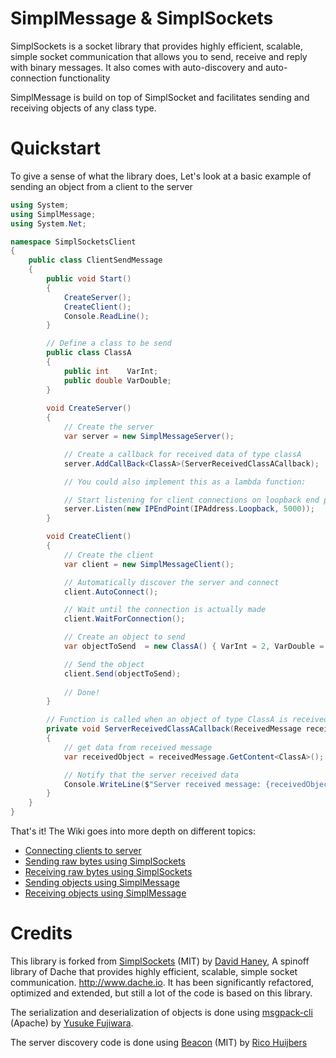SimplMessage & SimplSockets
===========

SimplSockets is a socket library that provides highly efficient, scalable, simple socket communication that allows you to send, receive and reply with binary messages. It also comes with auto-discovery and auto-connection functionality 

SimplMessage is build on top of SimplSocket and facilitates sending and receiving objects of any class type.


Quickstart
===========

To give a sense of what the library does, Let's look at a basic example of sending an object from a client to the server

```csharp
using System;
using SimplMessage;
using System.Net;

namespace SimplSocketsClient
{
    public class ClientSendMessage
    {
        public void Start()
        {
            CreateServer();
            CreateClient();
            Console.ReadLine();            
        }

        // Define a class to be send
        public class ClassA
        {
            public int    VarInt;
            public double VarDouble;
        }
   
        void CreateServer()
        {
            // Create the server
            var server = new SimplMessageServer();

            // Create a callback for received data of type classA
            server.AddCallBack<ClassA>(ServerReceivedClassACallback);

            // You could also implement this as a lambda function:

            // Start listening for client connections on loopback end point
            server.Listen(new IPEndPoint(IPAddress.Loopback, 5000));
        }

        void CreateClient()
        {
            // Create the client
            var client = new SimplMessageClient();

            // Automatically discover the server and connect
            client.AutoConnect();

            // Wait until the connection is actually made
            client.WaitForConnection();

            // Create an object to send
            var objectToSend  = new ClassA() { VarInt = 2, VarDouble = 2.5 };

            // Send the object
            client.Send(objectToSend);
            
            // Done!
        }

        // Function is called when an object of type ClassA is received 
        private void ServerReceivedClassACallback(ReceivedMessage receivedMessage)
        {
            // get data from received message
            var receivedObject = receivedMessage.GetContent<ClassA>();

            // Notify that the server received data
            Console.WriteLine($"Server received message: {receivedObject.VarDouble}, {receivedObject.VarInt}");
        }
    }
}
```

That's it! The Wiki goes into more depth on different topics:
* [Connecting clients to server](../../wiki/Connecting) 
* [Sending raw bytes using SimplSockets](../../wiki/Sending-bytes) 
* [Receiving raw bytes using SimplSockets](../../wiki/Receiving-bytes) 
* [Sending objects using SimplMessage](../../wiki/Sending-objects) 
* [Receiving objects using SimplMessage](../../wiki/Receiving-objects) 

Credits
===========

This library is forked from [SimplSockets](https://github.com/haneytron/simplsockets) (MIT) by [David Haney](https://github.com/haneytron), A spinoff library of Dache that provides highly efficient, scalable, simple socket communication. http://www.dache.io. It has been significantly refactored, optimized and extended, but still a lot of the code is based on this library.

The serialization and deserialization of objects is done using [msgpack-cli](https://github.com/msgpack/msgpack-cli) (Apache) by [Yusuke Fujiwara](https://github.com/yfakariya).

The server discovery code is done using [Beacon](https://github.com/rix0rrr/beacon) (MIT) by [Rico Huijbers](https://github.com/rix0rrr)





